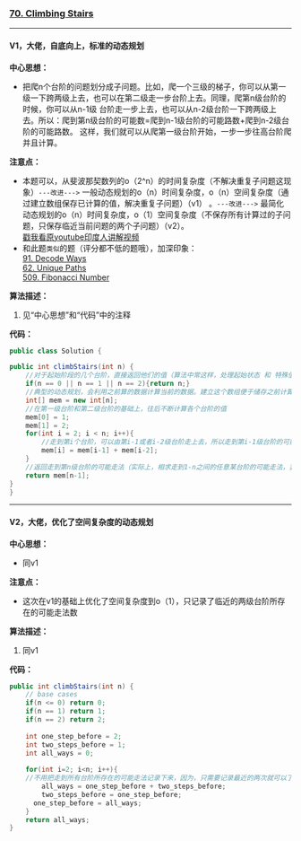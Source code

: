 ### [70. Climbing Stairs](https://leetcode.com/problems/climbing-stairs/)

---

#### V1，大佬，自底向上，标准的动态规划

**中心思想：**
- 把爬n个台阶的问题划分成子问题。比如，爬一个三级的梯子，你可以从第一级一下跨两级上去，也可以在第二级走一步台阶上去。同理，爬第n级台阶的时候，你可以从n-1级
台阶走一步上去，也可以从n-2级台阶一下跨两级上去。所以：爬到第n级台阶的可能数=爬到n-1级台阶的可能路数+爬到n-2级台阶的可能路数。
这样，我们就可以从爬第一级台阶开始，一步一步往高台阶爬并且计算。

**注意点：**
- 本题可以，从斐波那契数列的o（2^n）的时间复杂度（不解决重复子问题这现象）`---改进--->`
一般动态规划的o（n）时间复杂度，o（n）空间复杂度（通过建立数组保存已计算的值，解决重复子问题）（v1） 。`---改进--->`
最简化动态规划的o（n）时间复杂度，o（1）空间复杂度（不保存所有计算过的子问题，只保存临近当前问题的两个子问题）（v2）。<br/>
[戳我看原youtube印度人讲解视频](https://www.youtube.com/watch?reload=9&v=ftpbBbtyxdE&list=PLSIpQf0NbcClDpWE58Y-oSJro_W3LO8Nb)
- 和此题`类似`的题（评分都不低的题哦），加深印象：<br/>
[91. Decode Ways](https://leetcode.com/problems/decode-ways/)<br/>
[62. Unique Paths](https://leetcode.com/problems/unique-paths/)<br/>
[509. Fibonacci Number](https://leetcode.com/problems/fibonacci-number/)

**算法描述：**
1. 见“中心思想”和“代码”中的注释

**代码：**
```java
public class Solution {

public int climbStairs(int n) {
    //对于起始阶段的几个台阶，直接返回他们的值（算法中常这样，处理起始状态 和 特殊值）
    if(n == 0 || n == 1 || n == 2){return n;}
    //典型的动态规划，会利用之前算的数据计算当前的数据。建立这个数组便于储存之前计算过的走到各个台阶所可能的种数，避免重复子问题
    int[] mem = new int[n];
    //在第一级台阶和第二级台阶的基础上，往后不断计算各个台阶的值
    mem[0] = 1;
    mem[1] = 2;
    for(int i = 2; i < n; i++){
        //走到第i个台阶，可以由第i-1或者i-2级台阶走上去，所以走到第i-1级台阶的可能走法 加上 走到第i-2级台阶的可能走法 等于 走到第i级台阶的可能走法
        mem[i] = mem[i-1] + mem[i-2];
    }
    //返回走到第n级台阶的可能走法（实际上，相求走到1-n之间的任意某台阶的可能走法，我都能从mem数组中提取，并返回了）
    return mem[n-1];
}
}

```

---

#### V2，大佬，优化了空间复杂度的动态规划

**中心思想：**
- 同v1

**注意点：**
- 这次在v1的基础上优化了空间复杂度到o（1），只记录了临近的两级台阶所存在的可能走法数

**算法描述：**
1. 同v1

**代码：**
```java
public int climbStairs(int n) {
    // base cases
    if(n <= 0) return 0;
    if(n == 1) return 1;
    if(n == 2) return 2;
    
    int one_step_before = 2;
    int two_steps_before = 1;
    int all_ways = 0;
    
    for(int i=2; i<n; i++){
    //不用把走到所有台阶所存在的可能走法记录下来，因为，只需要记录最近的两次就可以了。因为每次计算当前台阶的可能种数，都只需要前两次的值
    	all_ways = one_step_before + two_steps_before;
    	two_steps_before = one_step_before;
      one_step_before = all_ways;
    }
    return all_ways;
}
```
